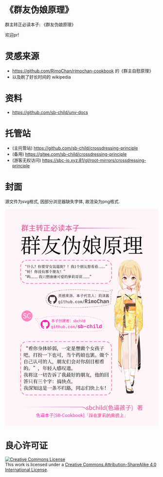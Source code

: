 # 《群友伪娘原理》
群主转正必读本子: 《群友伪娘原理》

欢迎pr!

# 灵感来源
+ https://github.com/RimoChan/rimochan-cookbook 的《群主自慰原理》
+ 以及刷了好长时间的 wikipedia

# 资料
+ https://github.com/sb-child/unv-docs

# 托管站
+ (主托管站) https://github.com/sb-child/crossdressing-principle
+ (备用) https://gitee.com/sb-child/crossdressing-principle
+ (游客无权访问) https://sbc-io.xyz:81/gl/root-mirrors/crossdressing-principle

# 封面
源文件为svg格式, 因部分浏览器缺失字体, 故渲染为png格式.

<img src="cover.png" />

# 良心许可证
<a rel="license" href="http://creativecommons.org/licenses/by-sa/4.0/"><img alt="Creative Commons License" style="border-width:0" src="https://i.creativecommons.org/l/by-sa/4.0/88x31.png" /></a><br />This work is licensed under a <a rel="license" href="http://creativecommons.org/licenses/by-sa/4.0/">Creative Commons Attribution-ShareAlike 4.0 International License</a>.
